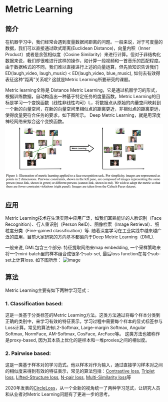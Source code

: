 # Metric Learning

## 简介
   在机器学习中，我们经常会遇到度量数据间距离的问题。一般来说，对于可度量的数据，我们可以直接通过欧式距离(Euclidean Distance)，向量内积（Inner Product）或者是余弦相似度（Cosine Similarity）来进行计算。但对于非结构化数据来说，我们却很难进行这样的操作，如计算一段视频和一首音乐的匹配程度。由于数据格式的不同，我们难以直接进行上述的向量运算，但先验知识告诉我们ED(laugh_video, laugh_music) < ED(laugh_video, blue_music), 如何去有效得表征这种”距离”关系呢? 这就是Metric Learning所要研究的课题。
   
   Metric learning全称是 Distance Metric Learning，它是通过机器学习的形式，根据训练数据，自动构造出一种基于特定任务的度量函数。Metric Learning的目标是学习一个变换函数（线性非线性均可）L，将数据点从原始的向量空间映射到一个新的向量空间，在新的向量空间里相似点的距离更近，非相似点的距离更远，使得度量更符合任务的要求，如下图所示。 Deep Metric Learning，就是用深度神经网络来拟合这个变换函数。
![example](../images/b.jpg)


## 应用
   Metric Learning技术在生活实际中应用广泛，如我们耳熟能详的人脸识别（Face Recognition）、行人重识别（Person ReID）、图像检索（Image Retrieval）、细粒度分类（Fine-gained classification）等.  随着深度学习在工业实践中越来越广泛的应用，目前大家研究的方向基本都偏向于Deep Metric Learning（DML). 
   
   一般来说, DML包含三个部分: 特征提取网络来map embedding, 一个采样策略来将一个mini-batch里的样本组合成很多个sub-set, 最后loss function在每个sub-set上计算loss. 如下图所示：
   ![image](https://user-images.githubusercontent.com/17264083/130715695-a7a458b7-88a1-4b3b-9394-fb728ba877a5.png)


## 算法
   Metric Learning主要有如下两种学习范式：
### 1.	Classification based:  
   这是一类基于分类标签的Metric Learning方法。这类方法通过将每个样本分类到正确的类别中，来学习有效的特征表示，学习过程中需要每个样本的显式标签参与Loss计算。常见的算法有L2-Softmax, Large-margin Softmax, Angular Softmax, NormFace, AM-Softmax, CosFace, ArcFace等。 
   这类方法也被称作是proxy-based, 因为其本质上优化的是样本和一堆proxies之间的相似度。
### 2.	Pairwise based: 
   这是一类基于样本对的学习范式。他以样本对作为输入，通过直接学习样本对之间的相似度来得到有效的特征表示，常见的算法包括：[Contrastive loss](http://yann.lecun.com/exdb/publis/pdf/hadsell-chopra-lecun-06.pdf), [Triplet loss](https://arxiv.org/abs/1503.03832), [Lifted-Structure loss](https://arxiv.org/abs/1511.06452), [N-pair loss](https://papers.nips.cc/paper/2016/file/6b180037abbebea991d8b1232f8a8ca9-Paper.pdf), [Multi-Similarity loss](https://arxiv.org/pdf/1904.06627.pdf)等

2020年发表的[CircleLoss](https://arxiv.org/abs/2002.10857)，从一个全新的视角统一了两种学习范式，让研究人员和从业者对Metric Learning问题有了更进一步的思考。

